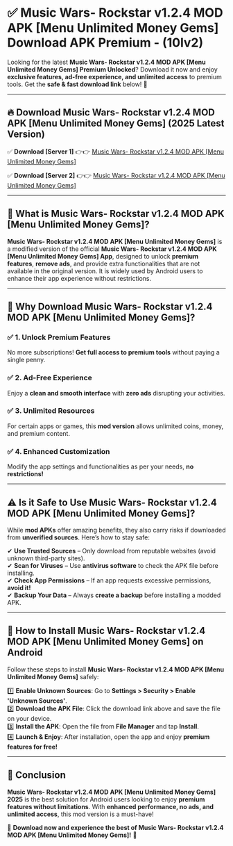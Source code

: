 
# ✅ Music Wars- Rockstar v1.2.4 MOD APK [Menu Unlimited Money Gems] Download APK Premium -  (10lv2) 

Looking for the latest **Music Wars- Rockstar v1.2.4 MOD APK [Menu Unlimited Money Gems] Premium Unlocked**? Download it now and enjoy **exclusive features, ad-free experience, and unlimited access** to premium tools. Get the **safe & fast download link** below! 🚀

---

## 🔥 Download Music Wars- Rockstar v1.2.4 MOD APK [Menu Unlimited Money Gems] (2025 Latest Version)

✅ **Download [Server 1]** 👉👉 [Music Wars- Rockstar v1.2.4 MOD APK [Menu Unlimited Money Gems] ](https://apkcomod.com?title=Music_Wars-_Rockstar_v1.2.4_MOD_APK_[Menu_Unlimited_Money_Gems])  

✅ **Download [Server 2]** 👉👉 [Music Wars- Rockstar v1.2.4 MOD APK [Menu Unlimited Money Gems] ](https://apkcomod.com?title=Music_Wars-_Rockstar_v1.2.4_MOD_APK_[Menu_Unlimited_Money_Gems])  


---

## 📌 What is Music Wars- Rockstar v1.2.4 MOD APK [Menu Unlimited Money Gems]?

**Music Wars- Rockstar v1.2.4 MOD APK [Menu Unlimited Money Gems]** is a modified version of the official **Music Wars- Rockstar v1.2.4 MOD APK [Menu Unlimited Money Gems] App**, designed to unlock **premium features**, **remove ads**, and provide extra functionalities that are not available in the original version. It is widely used by Android users to enhance their app experience without restrictions.

---

## 🌟 Why Download Music Wars- Rockstar v1.2.4 MOD APK [Menu Unlimited Money Gems]?

### ✅ 1. Unlock Premium Features
No more subscriptions! **Get full access to premium tools** without paying a single penny.

### ✅ 2. Ad-Free Experience
Enjoy a **clean and smooth interface** with **zero ads** disrupting your activities.

### ✅ 3. Unlimited Resources
For certain apps or games, this **mod version** allows unlimited coins, money, and premium content.

### ✅ 4. Enhanced Customization
Modify the app settings and functionalities as per your needs, **no restrictions!**

---

## ⚠️ Is it Safe to Use Music Wars- Rockstar v1.2.4 MOD APK [Menu Unlimited Money Gems]?

While **mod APKs** offer amazing benefits, they also carry risks if downloaded from **unverified sources**. Here’s how to stay safe:

✔ **Use Trusted Sources** – Only download from reputable websites (avoid unknown third-party sites).  
✔ **Scan for Viruses** – Use **antivirus software** to check the APK file before installing.  
✔ **Check App Permissions** – If an app requests excessive permissions, **avoid it!**  
✔ **Backup Your Data** – Always **create a backup** before installing a modded APK.

---

## 📲 How to Install Music Wars- Rockstar v1.2.4 MOD APK [Menu Unlimited Money Gems] on Android

Follow these steps to install **Music Wars- Rockstar v1.2.4 MOD APK [Menu Unlimited Money Gems]** safely:

1️⃣ **Enable Unknown Sources**: Go to **Settings > Security > Enable 'Unknown Sources'**.  
2️⃣ **Download the APK File**: Click the download link above and save the file on your device.  
3️⃣ **Install the APK**: Open the file from **File Manager** and tap **Install**.  
4️⃣ **Launch & Enjoy**: After installation, open the app and enjoy **premium features for free!**

---

## 🚀 Conclusion

**Music Wars- Rockstar v1.2.4 MOD APK [Menu Unlimited Money Gems] 2025** is the best solution for Android users looking to enjoy **premium features without limitations**. With **enhanced performance, no ads, and unlimited access**, this mod version is a must-have!

🔻 **Download now and experience the best of Music Wars- Rockstar v1.2.4 MOD APK [Menu Unlimited Money Gems]!** 🔻

